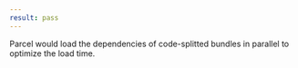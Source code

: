 ```yaml
---
result: pass
---
```


Parcel would load the dependencies of code-splitted bundles in parallel to optimize the load time.
